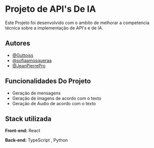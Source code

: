 
# Projeto de API's De IA

Este Projeto foi desenvolvido com o ambito de melhorar a competencia técnica sobre a implementação de API's e de IA.


## Autores

- [@Guttojss](https://www.github.com/Guttojss)
- [@sofiaamosqueraa ](https://www.github.com/sofiaamosqueraa )
- [@JeanPierrePro ](https://www.github.com/JeanPierrePro )


## Funcionalidades Do Projeto

- Geração de mensagens
- Geração de imagens de acordo com o texto
- Geração de Audio de acordo com o texto


## Stack utilizada

**Front-end:** React

**Back-end:** TypeScript , Python 

